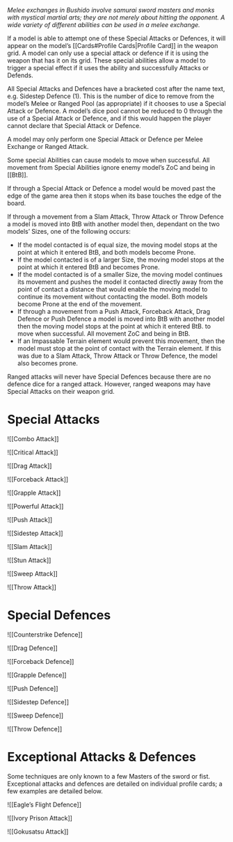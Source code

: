 *Melee exchanges in Bushido involve samurai sword masters and monks with mystical martial arts; they are not merely about hitting the opponent. A wide variety of different abilities can be used in a melee exchange.*

If a model is able to attempt one of these Special Attacks or Defences, it will appear on the model’s [[Cards#Profile Cards|Profile Card]] in the weapon grid.
A model can only use a special attack or defence if it is using the weapon that has it on its grid.
These special abilities allow a model to trigger a special effect if it uses the ability and successfully Attacks or Defends.

All Special Attacks and Defences have a bracketed cost after the name text, e.g. Sidestep Defence (1). This is the number of dice to remove from the model’s Melee or Ranged Pool (as appropriate) if it chooses to use a Special Attack or Defence. A model’s dice pool cannot be reduced to 0 through the use of a Special Attack or Defence, and if this would happen the player cannot declare that Special Attack or Defence.

A model may only perform one Special Attack or Defence per Melee Exchange or Ranged Attack.

Some special Abilities can cause models to move when successful. All movement from Special Abilities ignore enemy model’s ZoC and being in [[BtB]].

If through a Special Attack or Defence a model would be moved past the edge of the game area then it stops when its base touches the edge of the board.

If through a movement from a Slam Attack, Throw Attack or Throw Defence a model is moved into BtB with another model then, dependant on the two models’ Sizes, one of the following occurs:
- If the model contacted is of equal size, the moving model stops at the point at which it entered BtB, and both models become Prone.
- If the model contacted is of a larger Size, the moving model stops at the point at which it entered BtB and becomes Prone.
- If the model contacted is of a smaller Size, the moving model continues its movement and pushes the model it contacted directly away from the point of contact a distance that would enable the moving model to continue its movement without contacting the model. Both models become Prone at the end of the movement.
- If through a movement from a Push Attack, Forceback Attack, Drag Defence or Push Defence a model is moved into BtB with another model then the moving model stops at the point at which it entered BtB. to move when successful. All movement ZoC and being in BtB.
- If an Impassable Terrain element would prevent this movement, then the model must stop at the point of contact with the Terrain element. If this was due to a Slam Attack, Throw Attack or Throw Defence, the model also becomes prone.

Ranged attacks will never have Special Defences because there are no defence dice for a ranged attack. However, ranged weapons may have Special Attacks on their weapon grid.

# Special Attacks

![[Combo Attack]]

![[Critical Attack]]

![[Drag Attack]]

![[Forceback Attack]]

![[Grapple Attack]]

![[Powerful Attack]]

![[Push Attack]]

![[Sidestep Attack]]

![[Slam Attack]]

![[Stun Attack]]

![[Sweep Attack]]

![[Throw Attack]]

# Special Defences
![[Counterstrike Defence]]

![[Drag Defence]]

![[Forceback Defence]]

![[Grapple Defence]]

![[Push Defence]]

![[Sidestep Defence]]

![[Sweep Defence]]

![[Throw Defence]]
# Exceptional Attacks & Defences
Some techniques are only known to a few Masters of the sword or fist. Exceptional attacks and defences are detailed on individual profile cards; a few examples are detailed below.

![[Eagle’s Flight Defence]]

![[Ivory Prison Attack]]

![[Gokusatsu Attack]]

